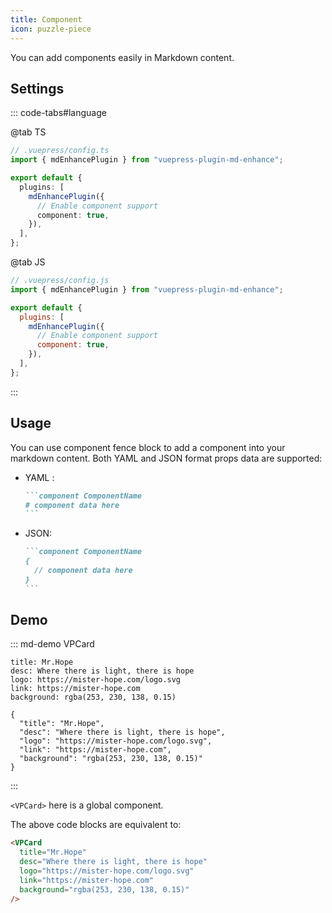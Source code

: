 ```yaml
---
title: Component
icon: puzzle-piece
---
```


You can add components easily in Markdown content.

<!-- more -->

## Settings

::: code-tabs#language

@tab TS

```ts {8}
// .vuepress/config.ts
import { mdEnhancePlugin } from "vuepress-plugin-md-enhance";

export default {
  plugins: [
    mdEnhancePlugin({
      // Enable component support
      component: true,
    }),
  ],
};
```

@tab JS

```js {8}
// .vuepress/config.js
import { mdEnhancePlugin } from "vuepress-plugin-md-enhance";

export default {
  plugins: [
    mdEnhancePlugin({
      // Enable component support
      component: true,
    }),
  ],
};
```

:::

<!-- #region after -->

## Usage

You can use component fence block to add a component into your markdown content. Both YAML and JSON format props data are supported:

- YAML <Badge text="Recommended" type="tip" />:

  ````md
  ```component ComponentName
  # component data here
  ```
  ````

- JSON:

  ````md
  ```component ComponentName
  {
    // component data here
  }
  ```
  ````

## Demo

::: md-demo VPCard

```component VPCard
title: Mr.Hope
desc: Where there is light, there is hope
logo: https://mister-hope.com/logo.svg
link: https://mister-hope.com
background: rgba(253, 230, 138, 0.15)
```

```component VPCard
{
  "title": "Mr.Hope",
  "desc": "Where there is light, there is hope",
  "logo": "https://mister-hope.com/logo.svg",
  "link": "https://mister-hope.com",
  "background": "rgba(253, 230, 138, 0.15)"
}
```

:::

`<VPCard>` here is a global component.

The above code blocks are equivalent to:

```md
<VPCard
  title="Mr.Hope"
  desc="Where there is light, there is hope"
  logo="https://mister-hope.com/logo.svg"
  link="https://mister-hope.com"
  background="rgba(253, 230, 138, 0.15)"
/>
```

<!-- #endregion after -->
